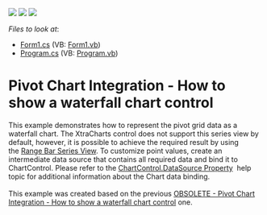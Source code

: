 <!-- default badges list -->
![](https://img.shields.io/endpoint?url=https://codecentral.devexpress.com/api/v1/VersionRange/128575950/14.1.3%2B)
[![](https://img.shields.io/badge/Open_in_DevExpress_Support_Center-FF7200?style=flat-square&logo=DevExpress&logoColor=white)](https://supportcenter.devexpress.com/ticket/details/T155168)
[![](https://img.shields.io/badge/📖_How_to_use_DevExpress_Examples-e9f6fc?style=flat-square)](https://docs.devexpress.com/GeneralInformation/403183)
<!-- default badges end -->
<!-- default file list -->
*Files to look at*:

* [Form1.cs](./CS/WindowsApplication53/Form1.cs) (VB: [Form1.vb](./VB/WindowsApplication53/Form1.vb))
* [Program.cs](./CS/WindowsApplication53/Program.cs) (VB: [Program.vb](./VB/WindowsApplication53/Program.vb))
<!-- default file list end -->
# Pivot Chart Integration - How to show a waterfall chart control


<p>This example demonstrates how to represent the pivot grid data as a waterfall chart. The XtraCharts control does not support this series view by default, however, it is possible to achieve the required result by using the <a href="http://documentation.devexpress.com/#XtraCharts/CustomDocument2985">Range Bar Series View</a>. To customize point values, create an intermediate data source that contains all required data and bind it to ChartControl. Please refer to the <a href="https://documentation.devexpress.com/#WindowsForms/DevExpressXtraChartsChartControl_DataSourcetopic">ChartControl.DataSource Property</a>  help topic for additional information about the Chart data binding.<br /><br />This example was created based on the previous <a href="https://www.devexpress.com/Support/Center/p/E3572">OBSOLETE - Pivot Chart Integration - How to show a waterfall chart control</a> one.</p>

<br/>


